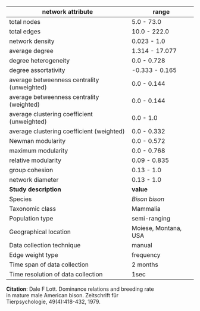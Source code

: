 network attribute|range
---|---
total nodes|5.0 - 73.0
total edges|10.0 - 222.0
network density|0.023 - 1.0
average degree|1.314 - 17.077
degree heterogeneity|0.0 - 0.728
degree assortativity|-0.333 - 0.165
average betweenness centrality (unweighted)|0.0 - 0.144
average betweenness centrality (weighted)|0.0 - 0.144
average clustering coefficient (unweighted)|0.0 - 1.0
average clustering coefficient (weighted)|0.0 - 0.332
Newman modularity|0.0 - 0.572
maximum modularity|0.0 - 0.768
relative modularity|0.09 - 0.835
group cohesion|0.13 - 1.0
network diameter|0.13 - 1.0
**Study description**|**value**
Species|*Bison bison*
Taxonomic class|Mammalia
Population type|semi-ranging
Geographical location|Moiese, Montana, USA
Data collection technique|manual 
Edge weight type|frequency
Time span of data collection|2 months
Time resolution of data collection|1sec
**Citation**: Dale F Lott. Dominance relations and breeding rate <br> in mature male American bison. Zeitschrift für <br> Tierpsychologie, 49(4):418-432, 1979.